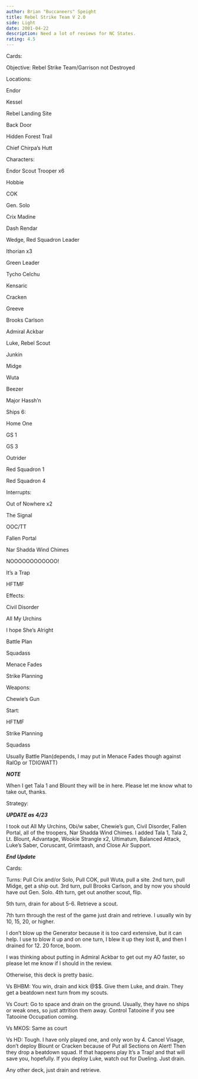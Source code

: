 ```yaml
---
author: Brian "Buccaneers" Speight
title: Rebel Strike Team V 2.0
side: Light
date: 2001-04-22
description: Need a lot of reviews for NC States.
rating: 4.5
---
```

Cards: 

Objective: Rebel Strike Team/Garrison not Destroyed 

Locations: 
Endor 
Kessel 
Rebel Landing Site 
Back Door 
Hidden Forest Trail 
Chief Chirpa’s Hutt

Characters: 
Endor Scout Trooper x6 
Hobbie 
COK 
Gen. Solo 
Crix Madine 
Dash Rendar 
Wedge, Red Squadron Leader 
Ithorian x3 
Green Leader 
Tycho Celchu 
Kensaric 
Cracken 
Greeve 
Brooks Carlson 
Admiral Ackbar
Luke, Rebel Scout
Junkin 
Midge 
Wuta 
Beezer 
Major Hassh’n

Ships 6: 
Home One 
GS 1 
GS 3 
Outrider 
Red Squadron 1 
Red Squadron 4 

Interrupts: 
Out of Nowhere x2 
The Signal 
OOC/TT 
Fallen Portal 
Nar Shadda Wind Chimes
NOOOOOOOOOOOO!
It’s a Trap 
HFTMF 

Effects: 
Civil Disorder
All My Urchins
I hope She’s Alright
Battle Plan 
Squadass 
Menace Fades 
Strike Planning 

Weapons: 
Chewie&#8217;s Gun 

Start: 
HFTMF 
Strike Planning 
Squadass 
Usually Battle Plan(depends, I may put in Menace Fades though against RalOp or TDIGWATT)  

***NOTE***

When I get Tala 1 and Blount they will be in here.  Please let me know what to take out, thanks. 

Strategy: 

***UPDATE as 4/23***

I took out All My Urchins, Obi/w saber, Chewie’s gun, Civil Disorder, Fallen Portal, all of the troopers, Nar Shadda Wind Chimes.  I added Tala 1, Tala 2, Lt. Blount, Advantage, Wookie Strangle x2, Ultimatum, Balanced Attack, Luke’s Saber, Coruscant, Grimtaash, and Close Air Support.

***End Update***  

Cards:

Turns:  Pull Crix and/or Solo, Pull COK, pull Wuta, pull a site. 2nd turn, pull Midge, get a ship out. 3rd turn, pull Brooks Carlson, and by now you should have out Gen. Solo. 4th turn, get out another scout, flip. 
5th turn, drain for about 5-6. Retrieve a scout. 
7th turn through the rest of the game just drain and retrieve. I usually win by 10, 15, 20, or higher. 

I don’t blow up the Generator because it is too card extensive, but it can help. I use to blow it up and on one turn, I blew it up they lost 8, and then I drained for 12. 20 force, boom. 

I was thinking about putting in Admiral Ackbar to get out my AO faster, so please let me know if I should in the review. 

Otherwise, this deck is pretty basic. 

Vs BHBM: You win, drain and kick @$$. Give them Luke, and drain. They get a beatdown next turn from my scouts. 

Vs Court: Go to space and drain on the ground. Usually, they have no ships or weak ones, so just attrition them away. Control Tatooine if you see Tatooine Occupation coming. 

Vs MKOS: Same as court 

Vs HD: Tough. I have only played one, and only won by 4. Cancel Visage, don’t deploy Blount or Cracken because of Put all Sections on Alert!  Then they drop a beatdown squad.  If that happens play It’s a Trap! and that will save you, hopefully.  If you deploy Luke, watch out for Dueling.  Just drain.

Any other deck, just drain and retrieve. 
